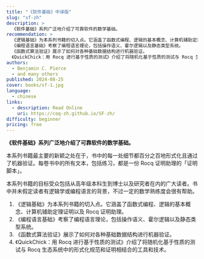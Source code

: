 ```yaml
---
title: "《软件基础》中译版"
slug: "sf-zh"
description: >
  《软件基础》系列广泛地介绍了可靠软件的数学基础。
recommendation: >
  《逻辑基础》为本系列书籍的切入点。它涵盖了函数式编程、逻辑的基本概念、计算机辅助定理证明以及 Rocq 证明助理。
  《编程语言基础》考察了编程语言理论，包括操作语义、霍尔逻辑以及静态类型系统。
  《函数式算法验证》展示了如何对各种基础数据结构进行机器验证。
  《QuickChick：用 Rocq 进行基于性质的测试》介绍了将随机化基于性质的测试与 Rocq 生态系统中的形式化规范和证明相结合的工具和技术。
authors:
  - Benjamin C. Pierce
  - and many others
published: 2024-08-25
cover: books/sf-1.jpg
language:
  - chinese
links:
  - description: Read Online
    uri: https://coq-zh.github.io/SF-zh/
difficulty: beginner
pricing: free
---
```


**《软件基础》系列广泛地介绍了可靠软件的数学基础。**

本系列书籍最主要的新颖之处在于，书中的每一处细节都百分之百地形式化且通过了机器验证。每卷书中的所有文本，包括练习，都是一份 Rocq 证明助理的「证明脚本」。

本系列书籍的目标受众包括从高年级本科生到博士以及研究者在内的广大读者。书中并未假定读者有逻辑学或编程语言的背景，不过一定的数学熟练度会很有帮助。
1. 《逻辑基础》为本系列书籍的切入点。它涵盖了函数式编程、逻辑的基本概念、计算机辅助定理证明以及 Rocq 证明助理。
2. 《编程语言基础》考察了编程语言理论，包括操作语义、霍尔逻辑以及静态类型系统。
3. 《函数式算法验证》展示了如何对各种基础数据结构进行机器验证。
4. 《QuickChick：用 Rocq 进行基于性质的测试》介绍了将随机化基于性质的测试与 Rocq 生态系统中的形式化规范和证明相结合的工具和技术。
